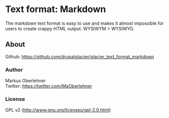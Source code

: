 # Text format: Markdown
The markdown text format is easy to use and makes it almost impossible for users to create crappy HTML output. WYSIWYM > WYSIWYG.

## About
Github: https://github.com/drupalglacier/glacier_text_format_markdown

### Author
Markus Oberlehner  
Twitter: https://twitter.com/MaOberlehner

### License
GPL v2 (http://www.gnu.org/licenses/gpl-2.0.html)
